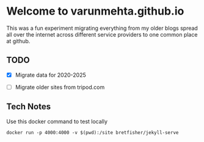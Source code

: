 # Welcome to varunmehta.github.io

This was a fun experiment migrating everything from my older blogs spread all over the internet across different service providers to one common place at github. 

## TODO
* [x] Migrate data for 2020-2025
* [ ] Migrate older sites from tripod.com


## Tech Notes

Use this docker command to test locally
```
docker run -p 4000:4000 -v $(pwd):/site bretfisher/jekyll-serve
```